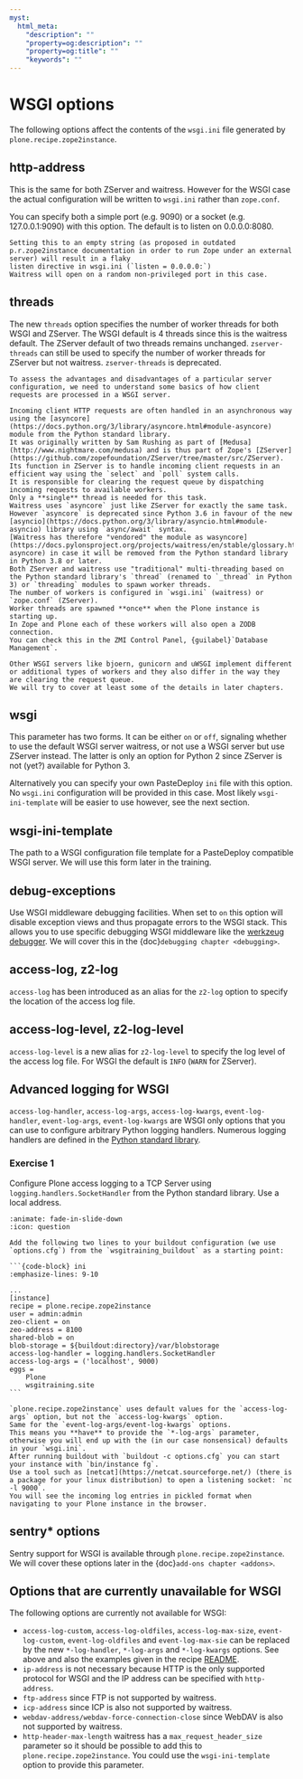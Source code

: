 ```yaml
---
myst:
  html_meta:
    "description": ""
    "property=og:description": ""
    "property=og:title": ""
    "keywords": ""
---
```


# WSGI options

The following options affect the contents of the `wsgi.ini` file generated by `plone.recipe.zope2instance`.

## http-address

This is the same for both ZServer and waitress.
However for the WSGI case the actual configuration will be written to `wsgi.ini` rather than `zope.conf`.

You can specify both a simple port (e.g. 9090) or a socket (e.g. 127.0.0.1:9090) with this option.
The default is to listen on 0.0.0.0:8080.

```{note}
Setting this to an empty string (as proposed in outdated p.r.zope2instance documentation in order to run Zope under an external server) will result in a flaky
listen directive in wsgi.ini (`listen = 0.0.0.0:`)
Waitress will open on a random non-privileged port in this case.
```

## threads

The new `threads` option specifies the number of worker threads for both WSGI and ZServer.
The WSGI default is 4 threads since this is the waitress default.
The ZServer default of two threads remains unchanged.
`zserver-threads` can still be used to specify the number of worker threads for ZServer but not waitress.
`zserver-threads` is deprecated.

```{note}
To assess the advantages and disadvantages of a particular server configuration, we need to understand some basics of how client requests are processed in a WSGI server.

Incoming client HTTP requests are often handled in an asynchronous way using the [asyncore](https://docs.python.org/3/library/asyncore.html#module-asyncore) module from the Python standard library.
It was originally written by Sam Rushing as part of [Medusa](http://www.nightmare.com/medusa) and is thus part of Zope's [ZServer](https://github.com/zopefoundation/ZServer/tree/master/src/ZServer).
Its function in ZServer is to handle incoming client requests in an efficient way using the `select` and `poll` system calls.
It is responsible for clearing the request queue by dispatching incoming requests to available workers.
Only a **single** thread is needed for this task.
Waitress uses `asyncore` just like ZServer for exactly the same task.
However `asyncore` is deprecated since Python 3.6 in favour of the new [asyncio](https://docs.python.org/3/library/asyncio.html#module-asyncio) library using `async/await` syntax.
[Waitress has therefore "vendored" the module as wasyncore](https://docs.pylonsproject.org/projects/waitress/en/stable/glossary.html#term-asyncore) in case it will be removed from the Python standard library in Python 3.8 or later.
Both ZServer and waitress use "traditional" multi-threading based on the Python standard library's `thread` (renamed to `_thread` in Python 3) or `threading` modules to spawn worker threads.
The number of workers is configured in `wsgi.ini` (waitress) or `zope.conf` (ZServer).
Worker threads are spawned **once** when the Plone instance is starting up.
In Zope and Plone each of these workers will also open a ZODB connection.
You can check this in the ZMI Control Panel, {guilabel}`Database Management`.

Other WSGI servers like bjoern, gunicorn and uWSGI implement different or additional types of workers and they also differ in the way they are clearing the request queue.
We will try to cover at least some of the details in later chapters.
```

## wsgi

This parameter has two forms.
It can be either `on` or `off`, signaling whether to use the default WSGI server waitress, or not use a WSGI server but use ZServer instead.
The latter is only an option for Python 2 since ZServer is not (yet?) available for Python 3.

Alternatively you can specify your own PasteDeploy `ini` file with this option.
No `wsgi.ini` configuration will be provided in this case.
Most likely `wsgi-ini-template` will be easier to use however, see the next section.

## wsgi-ini-template

The path to a WSGI configuration file template for a PasteDeploy compatible WSGI server.
We will use this form later in the training.

## debug-exceptions

Use WSGI middleware debugging facilities.
When set to `on` this option will disable exception views and thus propagate errors to the WSGI stack.
This allows you to use specific debugging WSGI middleware like the [werkzeug debugger](https://werkzeug.palletsprojects.com/en/latest/debug/).
We will cover this in the {doc}`debugging chapter <debugging>`.

## access-log, z2-log

`access-log` has been introduced as an alias for the `z2-log` option to specify the location of the access log file.

## access-log-level, z2-log-level

`access-log-level` is a new alias for `z2-log-level` to specify the log level of the access log file.
For WSGI the default is `INFO` (`WARN` for ZServer).

## Advanced logging for WSGI

`access-log-handler`, `access-log-args`, `access-log-kwargs`, `event-log-handler`, `event-log-args`, `event-log-kwargs` are WSGI only options that you can use to configure arbitrary Python logging handlers.
Numerous logging handlers are defined in the [Python standard library](https://docs.python.org/3/library/logging.handlers.html).

### Exercise 1

Configure Plone access logging to a TCP Server using `logging.handlers.SocketHandler` from the Python standard library.
Use a local address.

````{dropdown} Solution
:animate: fade-in-slide-down
:icon: question

Add the following two lines to your buildout configuration (we use `options.cfg`) from the `wsgitraining_buildout` as a starting point:

```{code-block} ini
:emphasize-lines: 9-10

...
[instance]
recipe = plone.recipe.zope2instance
user = admin:admin
zeo-client = on
zeo-address = 8100
shared-blob = on
blob-storage = ${buildout:directory}/var/blobstorage
access-log-handler = logging.handlers.SocketHandler
access-log-args = ('localhost', 9000)
eggs =
    Plone
    wsgitraining.site
```

`plone.recipe.zope2instance` uses default values for the `access-log-args` option, but not the `access-log-kwargs` option.
Same for the `event-log-args/event-log-kwargs` options.
This means you **have** to provide the `*-log-args` parameter, otherwise you will end up with the (in our case nonsensical) defaults in your `wsgi.ini`.
After running buildout with `buildout -c options.cfg` you can start your instance with `bin/instance fg`.
Use a tool such as [netcat](https://netcat.sourceforge.net/) (there is a package for your linux distribution) to open a listening socket: `nc -l 9000`.
You will see the incoming log entries in pickled format when navigating to your Plone instance in the browser.
````

## sentry\* options

Sentry support for WSGI is  available through `plone.recipe.zope2instance`.
We will cover these options later in the {doc}`add-ons chapter <addons>`.

## Options that are currently unavailable for WSGI

The following options are currently not available for WSGI:

- `access-log-custom`, `access-log-oldfiles`, `access-log-max-size`, `event-log-custom`, `event-log-oldfiles` and `event-log-max-sie` can be replaced by the new `*-log-handler`, `*-log-args` and `*-log-kwargs` options.
  See above and also the examples given in the recipe [README](https://github.com/plone/plone.recipe.zope2instance#advanced-logging-options-for-wsgi).
- `ip-address` is not necessary because HTTP is the only supported protocol for WSGI and the IP address can be specified with `http-address`.
- `ftp-address` since FTP is not supported by waitress.
- `icp-address` since ICP is also not supported by waitress.
- `webdav-address/webdav-force-connection-close` since WebDAV is also not supported by waitress.
- `http-header-max-length` waitress has a `max_request_header_size` parameter so it should be possible to add this to `plone.recipe.zope2instance`.
  You could use the `wsgi-ini-template` option to provide this parameter.
